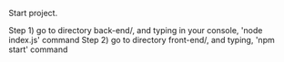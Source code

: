 Start project.

Step 1)
  go to directory back-end/, and typing in your console, 'node index.js' command
Step 2)
  go to directory front-end/, and typing, 'npm start' command